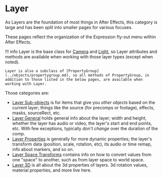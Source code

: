 # Layer

As Layers are the foundation of most things in After Effects, this category is large and has been split into smaller pages for various focuses.

These pages reflect the organization of the Expression fly-out menu within After Effects.

!!! info
    Layer is the base class for [Camera](../objects/camera.md) and [Light](../objects/light.md), so Layer attributes and methods are available when working with those layer types (except when noted).

    Layer is also a subclass of [PropertyGroup](../objects/propertygroup.md), so all methods of PropertyGroup, in addition to those listed in the below pages, are available when working with Layer.

Those categories are:

- [Layer Sub-objects](./sub-objects.md) is for items that give you *other objects* based on the current layer; things like the source (for precomps or footage), effects, masks, sourceRect, etc.
- [Layer General](./general.md) holds general info about the layer; width and height, whether the layer has audio or video, the layer's start and end points, etc. With few exceptions, typically *don't change* over the duration of the comp.
- [Layer Properties](./properties.md) is generally for more dynamic properties; the layer's transform data (position, scale, rotation, etc), its audio or time remap, info about markers, and so on.
- [Layer Space Transforms](./layer-space-transforms.md) contains info on how to convert values from one "space" to another, such as from layer space to world space.
- [Layer 3D](./threed.md) is all about the 3d properties of layers. 3d rotation values, material properties, and more live here.
